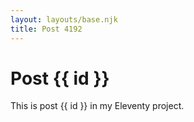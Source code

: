 ```yaml
---
layout: layouts/base.njk
title: Post 4192
---
```


# Post {{ id }}

This is post {{ id }} in my Eleventy project.
